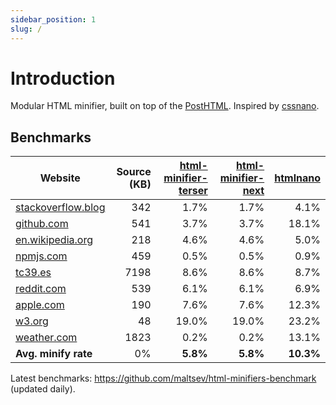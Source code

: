 ```yaml
---
sidebar_position: 1
slug: /
---
```


# Introduction

Modular HTML minifier, built on top of the [PostHTML](https://github.com/posthtml/posthtml).
Inspired by [cssnano](http://cssnano.co/).

## Benchmarks

[html-minifier-terser]: https://www.npmjs.com/package/html-minifier-terser/v/7.2.0
[html-minifier-next]: https://www.npmjs.com/package/html-minifier-next/v/1.1.5
[htmlnano]: https://www.npmjs.com/package/htmlnano/v/2.1.2

| Website                                                     | Source (KB) | [html-minifier-terser] | [html-minifier-next] | [htmlnano] |
| ----------------------------------------------------------- | ----------: | ---------------------: | -------------------: | ---------: |
| [stackoverflow.blog](https://stackoverflow.blog/)           |         342 |                   1.7% |                 1.7% |       4.1% |
| [github.com](https://github.com/)                           |         541 |                   3.7% |                 3.7% |      18.1% |
| [en.wikipedia.org](https://en.wikipedia.org/wiki/Main_Page) |         218 |                   4.6% |                 4.6% |       5.0% |
| [npmjs.com](https://www.npmjs.com/package/eslint)           |         459 |                   0.5% |                 0.5% |       0.9% |
| [tc39.es](https://tc39.es/ecma262/)                         |        7198 |                   8.6% |                 8.6% |       8.7% |
| [reddit.com](https://reddit.com/)                           |         539 |                   6.1% |                 6.1% |       6.9% |
| [apple.com](https://www.apple.com/)                         |         190 |                   7.6% |                 7.6% |      12.3% |
| [w3.org](https://www.w3.org/)                               |          48 |                  19.0% |                19.0% |      23.2% |
| [weather.com](https://weather.com)                          |        1823 |                   0.2% |                 0.2% |      13.1% |
| **Avg. minify rate**                                        |          0% |               **5.8%** |             **5.8%** |  **10.3%** |

Latest benchmarks: https://github.com/maltsev/html-minifiers-benchmark (updated daily).
